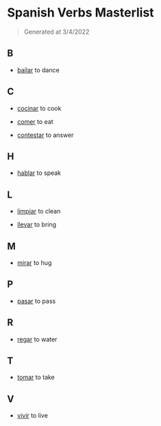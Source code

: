 # Spanish Verbs Masterlist
> Generated at 3/4/2022
  
## B
- [bailar](verbs/mlist/bailar.md)
  to dance

## C
- [cocinar](verbs/mlist/cocinar.md)
  to cook

- [comer](verbs/mlist/comer.md)
  to eat

- [contestar](verbs/mlist/contestar.md)
  to answer

## H
- [hablar](verbs/mlist/hablar.md)
  to speak

## L
- [limpiar](verbs/mlist/limpiar.md)
  to clean

- [llevar](verbs/mlist/llevar.md)
  to bring

## M
- [mirar](verbs/mlist/mirar.md)
  to hug

## P
- [pasar](verbs/mlist/pasar.md)
  to pass

## R
- [regar](verbs/mlist/regar.md)
  to water

## T
- [tomar](verbs/mlist/tomar.md)
  to take

## V
- [vivir](verbs/mlist/vivir.md)
  to live
